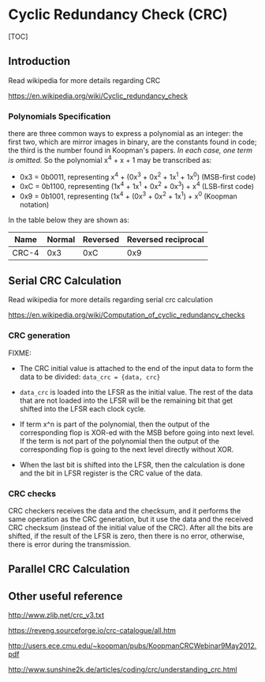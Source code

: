 # Cyclic Redundancy Check (CRC)

[TOC]

## Introduction

Read wikipedia for more details regarding CRC

<https://en.wikipedia.org/wiki/Cyclic_redundancy_check>



### Polynomials Specification

there are three common ways to express a polynomial as an integer: the  first two, which are mirror images in binary, are the constants found in code; the third is the number found in Koopman's papers.  *In each case, one term is omitted.* So the polynomial                            x<sup>4</sup> + x + 1 may be transcribed as:

- 0x3 = 0b0011, representing x<sup>4</sup> + (0x<sup>3</sup> + 0x<sup>2</sup> + 1x<sup>1</sup> + 1x<sup>0</sup>) (MSB-first code)
- 0xC = 0b1100, representing (1x<sup>4</sup> + 1x<sup>1</sup> + 0x<sup>2</sup> + 0x<sup>3</sup>) + x<sup>4</sup> (LSB-first code)
- 0x9 = 0b1001, representing (1x<sup>4</sup> + (0x<sup>3</sup> + 0x<sup>2</sup> + 1x<sup>1</sup>) + x<sup>0</sup> (Koopman notation)

In the table below they are shown as:

| Name  | Normal | Reversed | Reversed reciprocal |
| ----- | ------ | -------- | ------------------- |
| CRC-4 | 0x3    | 0xC      | 0x9                 |

## Serial CRC Calculation

Read wikipedia for more details regarding serial crc calculation

https://en.wikipedia.org/wiki/Computation_of_cyclic_redundancy_checks

### CRC generation

FIXME:

- The CRC initial value is attached to the end of the input data to form the data to be divided: `data_crc = {data, crc}`

- `data_crc` is loaded into the LFSR as the initial value. The rest of the data that are not loaded into the LFSR will be the remaining bit that get shifted into the LFSR each clock cycle.

- If term x^n is part of the polynomial, then the output of the corresponding flop is XOR-ed with the MSB before going into next level. If the term is not part of the polynomial then the output of the corresponding flop is going to the next level directly without XOR.
- When the last bit is shifted into the LFSR, then the calculation is done and the bit in LFSR register is the CRC value of the data.

### CRC checks

CRC checkers receives the data and the checksum, and it performs the same operation as the CRC generation, but it use the data and the received CRC checksum (instead of the initial value of the CRC). After all the bits are shifted, if the result of the LFSR is zero, then there is no error, otherwise, there is error during the transmission. 



## Parallel CRC Calculation



## Other useful reference

http://www.zlib.net/crc_v3.txt

https://reveng.sourceforge.io/crc-catalogue/all.htm

http://users.ece.cmu.edu/~koopman/pubs/KoopmanCRCWebinar9May2012.pdf

http://www.sunshine2k.de/articles/coding/crc/understanding_crc.html